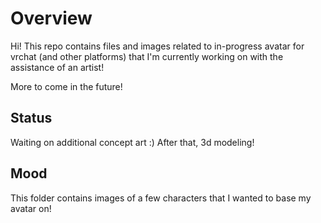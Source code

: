 
# Overview
Hi! 
This repo contains files and images related to in-progress avatar for vrchat (and other platforms) that I'm currently
working on with the assistance of an artist!

More to come in the future!

## Status
Waiting on additional concept art :)
After that, 3d modeling!

## Mood
This folder contains images of a few characters that I wanted to base my avatar on!



